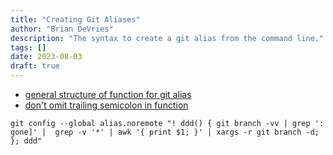 ```yaml
---
title: "Creating Git Aliases"
author: "Brian DeVries"
description: "The syntax to create a git alias from the command line."
tags: []
date: 2023-08-03
draft: true
---
```


- [general structure of function for git alias](https://www.atlassian.com/engineering/advanced-git-aliases#:~:text=Cleanup%20merged%20branches)
- [don't omit trailing semicolon in function](https://unix.stackexchange.com/a/239510)

```shell
git config --global alias.noremote "! ddd() { git branch -vv | grep ': gone]' |  grep -v '*' | awk '{ print $1; }' | xargs -r git branch -d; }; ddd"
```
